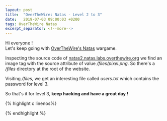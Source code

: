 ```yaml
---
layout: post
title:  "OverTheWire: Natas - Level 2 to 3"
date:   2019-07-03 09:00:03 +0200
tags: OverTheWire Natas
excerpt_separator: <!--more-->
---
```


Hi everyone !<br>
Let's keep going with [OverTheWire's Natas](http://overthewire.org/wargames/natas/) wargame.  <!--more-->

Inspecting the source code of [natas2.natas.labs.overthewire.org](http://natas2.natas.labs.overthewire.org) we find an image tag with the source attribute of value */files/pixel.png*. So there's a */files* directory at the root of the website.

Visiting */files*, we get an interesting file called *users.txt* which contains the password for level 3.

So that's it for level 3, **keep hacking and have a great day !**

{% highlight c linenos%}

{% endhighlight  %}